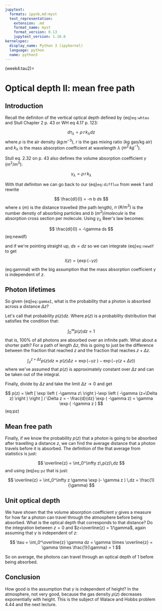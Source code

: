 ```yaml
---
jupytext:
  formats: ipynb,md:myst
  text_representation:
    extension: .md
    format_name: myst
    format_version: 0.13
    jupytext_version: 1.16.6
kernelspec:
  display_name: Python 3 (ipykernel)
  language: python
  name: python3
---
```


(week4:tau2)=
# Optical depth II: mean free path

## Introduction

Recall the definiton of the vertical optical depth defined by {eq}`eq:whtau` and Stull Chapter 2 p. 43 or WH eq 4.17 p. 123:

$$
d\tau_\lambda = \rho \, r \, k_\lambda dz
$$
where $\rho$ is the air density ($kg\,m^{-3}$), $r$ is the gas mixing ratio (kg gas/kg air) and $k_\lambda$ is the mass absorption coefficient at wavelength $\lambda$ ($m^{2}\,kg^{-1}$).

Stull eq. 2.32 on p. 43 also defines the volume absorption coefficient $\gamma$ ($m^2/m^3$):

$$
\gamma_\lambda = \rho\,r\,k_\lambda
$$

With that definiton we can go back to our {eq}`eq:difflux` from week 1 and rewrite

$$
\frac{dI}{I} = -n b ds
$$
where $s\ (m)$ is the distance travelled (the path length),
$n\ (\#/m^3)$ is the number denstiy of absorbing
particles and $b\ (m^2)/molecule$ is the absorption cross section per molecule.
Using $\gamma_\lambda$ Beer's law becomes:


$$
\frac{dI}{I} = -\gamma ds
$$ (eq:newdf)

and if we're pointing straight up, $ds = dz$ so we can integrate {eq}`eq:newdf`
to get

$$
I(z) = I_i \exp (-\gamma z)
$$ (eq:gammaI)
with the big assumption that the mass absorption coefficient $\gamma$ is independent of $z$.

## Photon lifetimes

So given {eq}`eq:gammaI`, what is the probability that a photon is absorbed across a distance $\Delta z$?

Let's call that probability $p(z) dz$.  Where $p(z)$ is a probability distribution that satisfies the condition that:

$$
\int_0^\infty p(z) dz =1
$$
that is, 100% of all photons are absorbed over an infinite path.  What about a shorter path?
For a path of length $\Delta z$, this is going to just be the difference between the fraction
that reached $z$ and the fraction that reaches $z + \Delta z$.

$$
\int_z^{z+\Delta z} p(z) d z \approx p(z) \Delta z  =\exp \left ( -\gamma z\ \right )-\exp \left ( -\gamma (z+\Delta z) \right )
$$
where we've assumed that $p(z)$ is approximately constant over $\Delta z$ and can be taken out of the integral.

Finally, divide by $\Delta z$ and take the limit $\Delta z \rightarrow 0$ and get

$$
p(z)  = \left [ \exp \left ( -\gamma z\ \right )-\exp \left ( -\gamma (z+\Delta z) \right ) \right ] / \Delta z = - \frac{d}{dz} \exp ( -\gamma z) = \gamma \exp ( -\gamma z )
$$ (eq:pz)


## Mean free path

Finally, if we know the probability $p(z)$ that a photon is going to be absorbed after travelling a distance $z$, we can find the average distance that a photon travels before it is absorbed.  The definition of the that average from statistics is just:

$$
\overline{z} = \int_0^\infty z\,p(z)\,dz 
$$
and using {eq}`eq:pz` that is just:

$$
\overline{z}  = \int_0^\infty z \gamma \exp (- \gamma z ) \,dz = \frac{1}{\gamma} 
$$

## Unit optical depth

We have shown that the volume absorption coefficient $\gamma$ gives a measure for how far a photon can travel through the atmosphere before being absorbed.  What is the optical depth that corresponds to that distance?  Do the integration between $z=0$ and $z=\overline{z} = 1/\gamma$, again assuming that $\gamma$ is independent of $z$:

$$
\tau = \int_0^\overline{z} \gamma dz = \gamma \times \overline{z} = \gamma \times \frac{1}{\gamma} = 1
$$

So on average, the photons can travel through an optical depth of 1 before being absorbed.

## Conclusion

How good is the assumption that $\gamma$ is independent of height?  In the atmosphere, not very good, because the gas density $\rho(z)$ decreases exponentially with height.  This is the subject of
Walace and Hobbs problem 4.44 and the next lecture.
